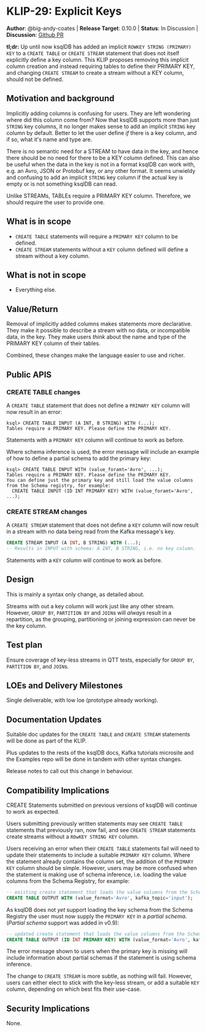 # KLIP-29: Explicit Keys

**Author**: @big-andy-coates | 
**Release Target**: 0.10.0 | 
**Status**: In Discussion | 
**Discussion**: [Github PR](https://github.com/confluentinc/ksql/pull/5530)

**tl;dr:** Up until now ksqlDB has added an implicit `ROWKEY STRING (PRIMARY) KEY` to a `CREATE TABLE`
or `CREATE STREAM` statement that does not itself explicitly define a key column. This KLIP proposes
removing this implicit column creation and instead requiring tables to define their PRIMARY KEY, and
changing `CREATE STREAM` to create a stream without a KEY column, should not be defined.

## Motivation and background

Implicitly adding columns is confusing for users. They are left wondering where did this column come from? 
Now that ksqlDB supports more than just `STRING` key columns, it no longer makes sense to add an
implicit `STRING` key column by default.  Better to let the user define _if_ there is a key column, and if
so, what it's name and type are.

There is no semantic need for a STREAM to have data in the key, and hence there should be no need for 
there to be a KEY column defined.  This can also be useful when the data in the key is not in a format 
ksqlDB can work with, e.g. an Avro, JSON or Protobuf key, or any other format.  It seems unwieldy and 
confusing to add an implicit `STRING` key column if the actual key is empty or is not something ksqlDB 
can read.

Unlike STREAMs, TABLEs require a PRIMARY KEY column. Therefore, we should require the user to provide one.  

## What is in scope

* `CREATE TABLE` statements will require a `PRIMARY KEY` column to be defined.
* `CREATE STREAM` statements without a `KEY` column defined will define a stream without a key column. 

## What is not in scope

* Everything else.

## Value/Return

Removal of implicitly added columns makes statements more declarative. They make it possible to describe 
a stream with no data, or incompatible data, in the key. They make users _think_ about the name and type
of the PRIMARY KEY column of their tables.

Combined, these changes make the language easier to use and richer.

## Public APIS

### CREATE TABLE changes

A `CREATE TABLE` statement that does not define a `PRIMARY KEY` column will now result in an error:

```
ksql> CREATE TABLE INPUT (A INT, B STRING) WITH (...);
Tables require a PRIMARY KEY. Please define the PRIMARY KEY.
```

Statements with a `PRIMARY KEY` column will continue to work as before.

Where schema inference is used, the error message will include an example of how to define a partial
schema to add the primary key:

```ql
ksql> CREATE TABLE INPUT WITH (value_foramt='Avro', ...);
Tables require a PRIMARY KEY. Please define the PRIMARY KEY.
You can define just the primary key and still load the value columns from the Schema registry, for example:
  CREATE TABLE INPUT (ID INT PRIMARY KEY) WITH (value_foramt='Avro', ...);
```

### CREATE STREAM changes

A `CREATE STREAM` statement that does not define a `KEY` column will now result in a stream with no
data being read from the Kafka message's key.

```sql
CREATE STREAM INPUT (A INT, B STRING) WITH (...);
-- Results in INPUT with schema: A INT, B STRING, i.e. no key column.
```

Statements with a `KEY` column will continue to work as before.

## Design

This is mainly a syntax only change, as detailed about. 

Streams with out a key column will work just like any other stream. However, `GROUP BY`, `PARTITION BY`
and `JOIN`s will _always_ result in a repartition, as the grouping, partitioning or joining expression
can never be the key column.

## Test plan

Ensure coverage of key-less streams in QTT tests, especially for `GROUP BY`, `PARTITION BY`, and `JOIN`s.

## LOEs and Delivery Milestones

Single deliverable, with low loe (prototype already working).

## Documentation Updates

Suitable doc updates for the `CREATE TABLE` and `CREATE STREAM` statements will be done as part of the KLIP.

Plus updates to the rests of the ksqlDB docs, Kafka tutorials microsite and the Examples repo will be done
in tandem with other syntax changes.

Release notes to call out this change in behaviour.

## Compatibility Implications

CREATE Statements submitted on previous versions of ksqlDB will continue to work as expected.

Users submitting previously written statements may see `CREATE TABLE` statements that previously ran,
now fail, and see `CREATE STREAM` statements create streams without a `ROwKEY STRING KEY` column. 

Users receiving an error when their `CREATE TABLE` statements fail will need to update their statements
to include a suitable `PRIMARY KEY` column.  Where the statement already contains the column set, the 
addition of the `PRIMARY KEY` column should be simple.  However, users may be more confused when the 
statement is making use of schema inference, i.e. loading the value columns from the Schema Registry,
for example:

```sql
-- existing create statement that loads the value columns from the Schema Registry: 
CREATE TABLE OUTPUT WITH (value_format='Avro', kafka_topic='input');
```

As ksqlDB does not _yet_ support loading the key schema from the Schema Registry the user must now
supply the `PRIMARY KEY` in a _partial schema_. (_Partial schema_ support was added in v0.9):

```sql
-- updated create statement that loads the value columns from the Schema Registry: 
CREATE TABLE OUTPUT (ID INT PRIMARY KEY) WITH (value_format='Avro', kafka_topic='input');
```

The error message shown to users when the primary key is missing will include information about
partial schemas if the statement is using schema inference.

The change to `CREATE STREAM` is more subtle, as nothing will fail. However, users can either elect to
stick with the key-less stream, or add a suitable `KEY` column, depending on which best fits their
use-case.  


## Security Implications

None.